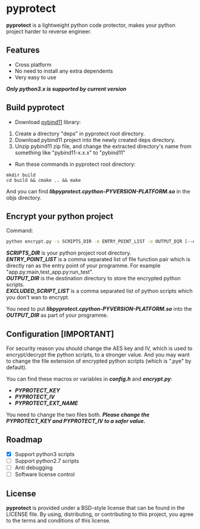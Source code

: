 # pyprotect

**pyprotect** is a lightweight python code protector, makes your python project harder to reverse engineer.

## Features

* Cross platform
* No need to install any extra dependents
* Very easy to use

***Only python3.x is supported by current version***

## Build pyprotect

* Download [pybind11](https://github.com/pybind/pybind11/releases) library:

1. Create a directory "deps" in pyprotect root directory.
2. Download pybind11 project into the newly created deps directory.
3. Unzip pybind11 zip file, and change the extracted directory's name from something like "pybind11-x.x.x" to "pybind11"

* Run these commands in pyprotect root directory:

```
mkdir build
cd build && cmake .. && make
```

And you can find ***libpyprotect.cpython-PYVERSION-PLATFORM.so*** in the objs directory.


## Encrypt your python project

Command:

```bash
python encrypt.py -s SCRIPTS_DIR -e ENTRY_POINT_LIST -o OUTPUT_DIR [--exclude EXCLUDED_SCRIPT_LIST]
```

***SCRIPTS_DIR*** is your python project root directory.  
***ENTRY_POINT_LIST*** is a comma separated list of file function pair which is directly ran as the entry point of your programme.
For example "app.py:main,test_app.py:run_test".  
***OUTPUT_DIR*** is the destination directory to store the encrypted python scripts.  
***EXCLUDED_SCRIPT_LIST*** is a comma separated list of python scripts which you don't wan to encrypt.

You need to put ***libpyprotect.cpython-PYVERSION-PLATFORM.so*** into the ***OUTPUT_DIR*** as part of your programme.

## Configuration [IMPORTANT]

For security reason you should change the AES key and IV, which is used to encrypt/decrypt the python scripts, to a stronger value.
And you may want to change the file extension of encrypted python scripts (which is ".pye" by default).

You can find these macros or variables in ***config.h*** and ***encrypt.py***:

* ***PYPROTECT_KEY***
* ***PYPROTECT_IV***
* ***PYPROTECT_EXT_NAME***

You need to change the two files both.
***Please change the PYPROTECT_KEY and PYPROTECT_IV to a safer value.***

## Roadmap

- [x] Support python3 scripts
- [ ] Support python2.7 scripts
- [ ] Anti debugging
- [ ] Software license control

## License

**pyprotect** is provided under a BSD-style license that can be found in the LICENSE file. By using, distributing, or contributing to this project, you agree to the terms and conditions of this license.
